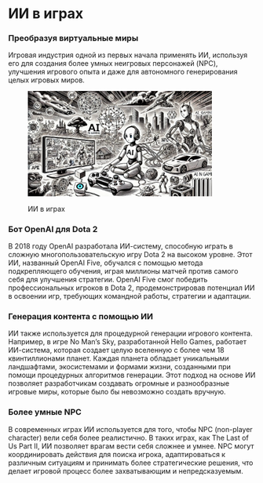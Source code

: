 # ИИ в играх

### Преобразуя виртуальные миры

Игровая индустрия одной из первых начала применять ИИ, используя его для создания более умных неигровых персонажей (NPC), улучшения игрового опыта и даже для автономного генерирования целых игровых миров.

<div align="left">

<figure><img src="../../.gitbook/assets/image (1) (1) (1) (1) (1) (1) (1).png" alt="" width="375"><figcaption><p>ИИ в играх</p></figcaption></figure>

</div>

### Бот OpenAI для Dota 2

В 2018 году OpenAI разработала ИИ-систему, способную играть в сложную многопользовательскую игру Dota 2 на высоком уровне. Этот ИИ, названный OpenAI Five, обучался с помощью метода подкрепляющего обучения, играя миллионы матчей против самого себя для улучшения стратегии. OpenAI Five смог победить профессиональных игроков в Dota 2, продемонстрировав потенциал ИИ в освоении игр, требующих командной работы, стратегии и адаптации.

### Генерация контента с помощью ИИ

ИИ также используется для процедурной генерации игрового контента. Например, в игре No Man’s Sky, разработанной Hello Games, работает ИИ-система, которая создает целую вселенную с более чем 18 квинтиллионами планет. Каждая планета обладает уникальными ландшафтами, экосистемами и формами жизни, созданными при помощи процедурных алгоритмов генерации. Этот подход на основе ИИ позволяет разработчикам создавать огромные и разнообразные игровые миры, которые было бы невозможно создать вручную.

### Более умные NPC

В современных играх ИИ используется для того, чтобы NPC (non-player character) вели себя более реалистично. В таких играх, как The Last of Us Part II, ИИ позволяет врагам вести себя сложнее и умнее. NPC могут координировать действия для поиска игрока, адаптироваться к различным ситуациям и принимать более стратегические решения, что делает игровой процесс более захватывающим и непредсказуемым.
